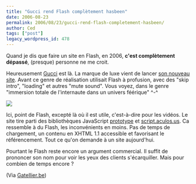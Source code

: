 ```yaml
---
title: "Gucci rend Flash complètement hasbeen"
date: 2006-08-23
permalink: 2006/08/23/gucci-rend-flash-completement-hasbeen/
author: Ced
tags: ["post"]
legacy_wordpress_id: 478
---
```


Quand je dis que faire un site en Flash, en 2006, __c'est complètement dépassé__, (presque) personne ne me croit.

Heureusement <a href="http://www.gucci.com" hreflang="fr">Gucci</a> est là. La marque de luxe vient de lancer <a href="http://www.gucci.com" hreflang="fr">son nouveau site</a>. Avant ce genre de réalisation utilisait Flash à profusion, avec des "skip intro", "loading" et autres "mute sound". Vous voyez, dans le genre "immersion totale de l'internaute dans un univers féérique" ^-^

<!-- excerpt -->

<img src="https://64k.be/wp-content/uploads/2006/developpement/gucci.jpg" />

Ici, point de Flash, excepté là où il est utile, c'est-à-dire pour les vidéos. Le site tire parti des bibliothèques JavaScript <a href="http://prototype.conio.net/" hreflang="en">prototype</a> et <a href="http://script.aculo.us/" hreflang="en">script.aculos.us</a>. Ca ressemble à du Flash, les inconvénients en moins. Pas de temps de chargement, un contenu en XHTML 1.1 accessible et favorisant le référencement. Tout ce qu'on demande à un site aujourd'hui.

Pourtant le Flash reste encore un argument commercial. Il suffit de prononcer son nom pour voir les yeux des clients s'écarquiller. Mais pour combien de temps encore ?

(Via <a href="http://www.gatellier.be/blog/gucci-20-avec-prototype-et-scriptaculous/" hreflang="fr">Gatellier.be</a>)
